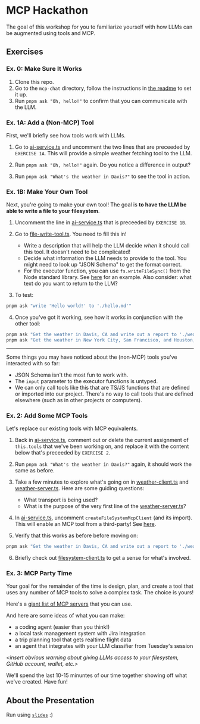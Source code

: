 # MCP Hackathon

The goal of this workshop for you to familiarize yourself with how LLMs can be augmented using tools and MCP.

## Exercises

### Ex. 0: Make Sure It Works

1. Clone this repo.
2. Go to the `mcp-chat` directory, follow the instructions in [the readme](./mcp-chat/README.md) to set it up.
3. Run `pnpm ask "Oh, hello!"` to confirm that you can communicate with the LLM.

### Ex. 1A: Add a (Non-MCP) Tool

First, we'll briefly see how tools work with LLMs.

1. Go to [ai-service.ts](`./mcp-chat/src/services/ai-service.ts`) and uncomment the two lines that are preceeded by `EXERCISE 1A`. This will provide a simple weather fetching tool to the LLM.

2. Run `pnpm ask "Oh, hello!"` again. Do you notice a difference in output?

3. Run `pnpm ask "What's the weather in Davis?"` to see the tool in action.

### Ex. 1B: Make Your Own Tool

Next, you're going to make your own tool! The goal is **to have the LLM be able to write a file to your filesystem**.

1. Uncomment the line in [ai-service.ts](`./mcp-chat/src/services/ai-service.ts`) that is preceeded by `EXERCISE 1B`.

2. Go to [file-write-tool.ts](`./mcp-chat/src/tools/basic/file-write-tool.ts`). You need to fill this in!

   - Write a description that will help the LLM decide _when_ it should call this tool. It doesn't need to be complicated!
   - Decide what information the LLM needs to provide to the tool. You might need to look up "JSON Schema" to get the format correct.
   - For the executor function, you can use `fs.writeFileSync()` from the Node standard library. See [here](https://nodejs.org/en/learn/manipulating-files/writing-files-with-nodejs) for an example. Also consider: what text do you want to return to the LLM?

3. To test:

```sh
pnpm ask "write 'Hello world!' to './hello.md'"
```

4. Once you've got it working, see how it works in conjunction with the other tool:

```sh
pnpm ask "Get the weather in Davis, CA and write out a report to './weather-report.md'."
pnpm ask "Get the weather in New York City, San Francisco, and Houston, and write a weather report for each in a separate markdown file in the current directory."
```

---

Some things you may have noticed about the (non-MCP) tools you've interacted with so far:

- JSON Schema isn't the most fun to work with.
- The `input` parameter to the executor functions is untyped.
- We can only call tools like this that are TS/JS functions that are defined or imported into our project. There's no way to call tools that are defined elsewhere (such as in other projects or computers).

### Ex. 2: Add Some MCP Tools

Let's replace our existing tools with MCP equivalents.

1. Back in [ai-service.ts](`./mcp-chat/src/services/ai-service.ts`), comment out or delete the current assignment of `this.tools` that we've been working on, and replace it with the content below that's preceeded by `EXERCISE 2`.

2. Run `pnpm ask "What's the weather in Davis?"` again, it should work the same as before.

3. Take a few minutes to explore what's going on in [weather-client.ts](`./mcp-chat/src/tools/mcp/weather/weather-client.ts`) and [weather-server.ts](`./mcp-chat/src/tools/mcp/weather/weather-server.ts`). Here are some guiding questions:

   - What transport is being used?
   - What is the purpose of the very first line of the [weather-server.ts](`./mcp-chat/src/tools/mcp/weather/weather-server.ts`)?

4. In [ai-service.ts](`./mcp-chat/src/services/ai-service.ts`), uncomment `createFileSystemMcpClient` (and its import). This will enable an MCP tool from a third-party! See [here](https://github.com/modelcontextprotocol/servers/tree/main/src/filesystem).

5. Verify that this works as before before moving on:

```sh
pnpm ask "Get the weather in Davis, CA and write out a report to './weather-report.md'."
```

6. Briefly check out [filesystem-client.ts](`./mcp-chat/src/tools/mcp/filesystem/filesystem-client.ts`) to get a sense for what's involved.

### Ex. 3: MCP Party Time

Your goal for the remainder of the time is design, plan, and create a tool that uses any number of MCP tools to solve a complex task. The choice is yours!

Here's a [giant list of MCP servers](https://github.com/modelcontextprotocol/servers) that you can use.

And here are some ideas of what you can make:
- a coding agent (easier than you think!)
- a local task management system with Jira integration
- a trip planning tool that gets realtime flight data
- an agent that integrates with your LLM classifier from Tuesday's session

*<insert obvious warning about giving LLMs access to your filesystem, GitHub account, wallet, etc.>*

We'll spend the last 10-15 minuntes of our time together showing off what we've created. Have fun!

## About the Presentation

Run using [`slides`](https://github.com/maaslalani/slides) :)

